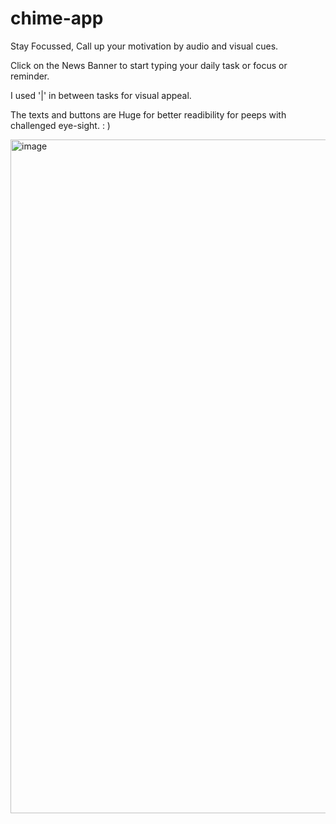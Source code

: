 # chime-app
Stay Focussed, Call up your motivation by audio and visual cues.

Click on the News Banner to start typing your daily task or focus or reminder. 

I used '|' in between tasks for visual appeal.

The texts and buttons are Huge for better readibility for peeps with challenged eye-sight. : )

<img width="1919" height="1078" alt="image" src="https://github.com/user-attachments/assets/ecf3ca98-71c1-44c5-8950-9da46ec1eb4f" />
